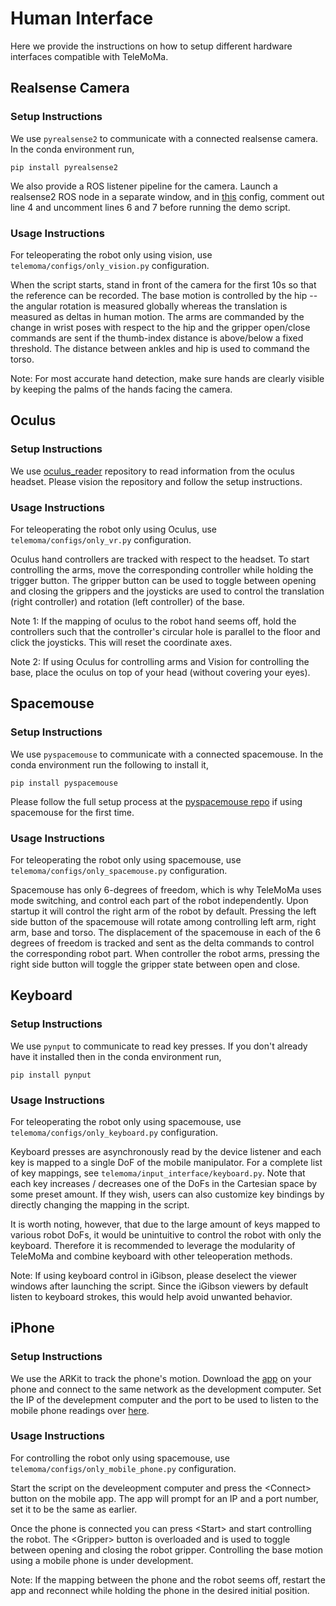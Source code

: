 # Human Interface
Here we provide the instructions on how to setup different hardware interfaces compatible with TeleMoMa. 

## Realsense Camera
### Setup Instructions
We use ```pyrealsense2``` to communicate with a connected realsense camera. In the conda environment run,
```
pip install pyrealsense2
```

We also provide a ROS listener pipeline for the camera. Launch a realsense2 ROS node in a separate window, and in [this](https://github.com/UT-Austin-RobIn/telemoma/blob/main/telemoma/configs/only_vision.py) config, comment out line 4 and uncomment lines 6 and 7 before running the demo script.

### Usage Instructions
For teleoperating the robot only using vision, use ```telemoma/configs/only_vision.py``` configuration.

When the script starts, stand in front of the camera for the first 10s so that the reference can be recorded. The base motion is controlled by the hip -- the angular rotation is measured globally whereas the translation is measured as deltas in human motion. The arms are commanded by the change in wrist poses with respect to the hip and the gripper open/close commands are sent if the thumb-index distance is above/below a fixed threshold. The distance between ankles and hip is used to command the torso.

Note: For most accurate hand detection, make sure hands are clearly visible by keeping the palms of the hands facing the camera.

## Oculus
### Setup Instructions
We use [oculus_reader](https://github.com/rail-berkeley/oculus_reader) repository to read information from the oculus headset. Please vision the repository and follow the setup instructions.

### Usage Instructions
For teleoperating the robot only using Oculus, use ```telemoma/configs/only_vr.py``` configuration.

Oculus hand controllers are tracked with respect to the headset. To start controlling the arms, move the corresponding controller while holding the trigger button. The gripper button can be used to toggle between opening and closing the grippers and the joysticks are used to control the translation (right controller) and rotation (left controller) of the base. 

Note 1: If the mapping of oculus to the robot hand seems off, hold the controllers such that the controller's circular hole is parallel to the floor and click the joysticks. This will reset the coordinate axes.

Note 2: If using Oculus for controlling arms and Vision for controlling the base, place the oculus on top of your head (without covering your eyes).

## Spacemouse
### Setup Instructions
We use ```pyspacemouse``` to communicate with a connected spacemouse. In the conda environment run the following to install it,
```
pip install pyspacemouse
```
Please follow the full setup process at the [pyspacemouse repo](https://github.com/JakubAndrysek/pyspacemouse) if using spacemouse for the first time.

### Usage Instructions
For teleoperating the robot only using spacemouse, use ```telemoma/configs/only_spacemouse.py``` configuration.

Spacemouse has only 6-degrees of freedom, which is why TeleMoMa uses mode switching, and control each part of the robot independently. Upon startup it will control the right arm of the robot by default. Pressing the left side button of the spacemouse will rotate among controlling left arm, right arm, base and torso. The displacement of the spacemouse in each of the 6 degrees of freedom is tracked and sent as the delta commands to control the corresponding robot part. When controller the robot arms, pressing the right side button will toggle the gripper state between open and close.

## Keyboard
### Setup Instructions
We use ```pynput``` to communicate to read key presses. If you don't already have it installed then in the conda environment run,
```
pip install pynput
```
### Usage Instructions
For teleoperating the robot only using spacemouse, use ```telemoma/configs/only_keyboard.py``` configuration.

Keyboard presses are asynchronously read by the device listener and each key is mapped to a single DoF of the mobile manipulator. For a complete list of key mappings, see ```telemoma/input_interface/keyboard.py```. Note that each key increases / decreases one of the DoFs in the Cartesian space by some preset amount.
If they wish, users can also customize key bindings by directly changing the mapping in the script.

It is worth noting, however, that due to the large amount of keys mapped to various robot DoFs, it would be unintuitive to control the robot with only the keyboard. Therefore it is recommended to leverage the modularity of TeleMoMa and combine keyboard with other teleoperation methods. 

Note: If using keyboard control in iGibson, please deselect the viewer windows after launching the script. Since the iGibson viewers by default listen to keyboard strokes, this would help avoid unwanted behavior.

## iPhone
### Setup Instructions
We use the ARKit to track the phone's motion. Download the [app](https://testflight.apple.com/join/wGtbRk4w) on your phone and connect to the same network as the development computer. Set the IP of the develepment computer and the port to be used to listen to the mobile phone readings over [here](https://github.com/UT-Austin-RobIn/telemoma/blob/8ca898c306b4cd93faef82a0a30df755fe4f9b6b/telemoma/configs/only_mobile_phone.py#L4). 

### Usage Instructions
For controlling the robot only using spacemouse, use ```telemoma/configs/only_mobile_phone.py``` configuration.

Start the script on the develeopment computer and press the \<Connect\> button on the mobile app. The app will prompt for an IP and a port number, set it to be the same as earlier.

Once the phone is connected you can press \<Start\> and start controlling the robot. The \<Gripper\> button is overloaded and is used to toggle between opening and closing the robot gripper. Controlling the base motion using a mobile phone is under development.

Note: If the mapping between the phone and the robot seems off, restart the app and reconnect while holding the phone in the desired initial position.
